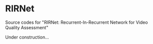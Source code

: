# RIRNet
Source codes for "RIRNet: Recurrent-In-Recurrent Network for Video Quality Assessment"

Under construction...
